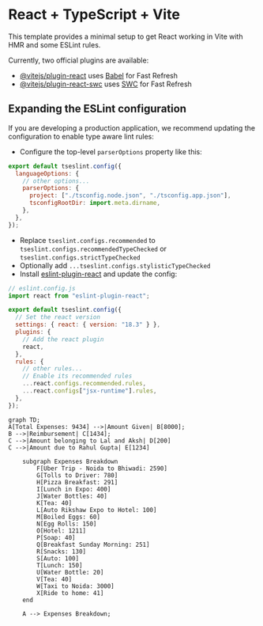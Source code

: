 # React + TypeScript + Vite

This template provides a minimal setup to get React working in Vite with HMR and some ESLint rules.

Currently, two official plugins are available:

- [@vitejs/plugin-react](https://github.com/vitejs/vite-plugin-react/blob/main/packages/plugin-react/README.md) uses [Babel](https://babeljs.io/) for Fast Refresh
- [@vitejs/plugin-react-swc](https://github.com/vitejs/vite-plugin-react-swc) uses [SWC](https://swc.rs/) for Fast Refresh

## Expanding the ESLint configuration

If you are developing a production application, we recommend updating the configuration to enable type aware lint rules:

- Configure the top-level `parserOptions` property like this:

```js
export default tseslint.config({
  languageOptions: {
    // other options...
    parserOptions: {
      project: ["./tsconfig.node.json", "./tsconfig.app.json"],
      tsconfigRootDir: import.meta.dirname,
    },
  },
});
```

- Replace `tseslint.configs.recommended` to `tseslint.configs.recommendedTypeChecked` or `tseslint.configs.strictTypeChecked`
- Optionally add `...tseslint.configs.stylisticTypeChecked`
- Install [eslint-plugin-react](https://github.com/jsx-eslint/eslint-plugin-react) and update the config:

```js
// eslint.config.js
import react from "eslint-plugin-react";

export default tseslint.config({
  // Set the react version
  settings: { react: { version: "18.3" } },
  plugins: {
    // Add the react plugin
    react,
  },
  rules: {
    // other rules...
    // Enable its recommended rules
    ...react.configs.recommended.rules,
    ...react.configs["jsx-runtime"].rules,
  },
});
```

```mermaid
graph TD;
A[Total Expenses: 9434] -->|Amount Given| B[8000];
B -->|Reimbursement| C[1434];
C -->|Amount belonging to Lal and Aksh| D[200]
C -->|Amount due to Rahul Gupta| E[1234]

    subgraph Expenses Breakdown
        F[Uber Trip - Noida to Bhiwadi: 2590]
        G[Tolls to Driver: 780]
        H[Pizza Breakfast: 291]
        I[Lunch in Expo: 400]
        J[Water Bottles: 40]
        K[Tea: 40]
        L[Auto Rikshaw Expo to Hotel: 100]
        M[Boiled Eggs: 60]
        N[Egg Rolls: 150]
        O[Hotel: 1211]
        P[Soap: 40]
        Q[Breakfast Sunday Morning: 251]
        R[Snacks: 130]
        S[Auto: 100]
        T[Lunch: 150]
        U[Water Bottle: 20]
        V[Tea: 40]
        W[Taxi to Noida: 3000]
        X[Ride to home: 41]
    end

    A --> Expenses Breakdown;
```
